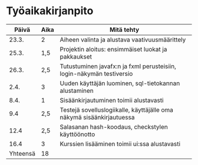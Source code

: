 # Työaikakirjanpito

Päivä | Aika | Mitä tehty
------|------|-----------
23.3.| 2 | Aiheen valinta ja alustava vaativuusmäärittely
25.3.|1,5| Projektin aloitus: ensimmäiset luokat ja pakkaukset
26.3.|2,5| Tutustuminen javafx:n ja fxml perusteisiin, login-näkymän testiversio
2.4.|3| Uuden käyttäjän luominen, sql-tietokannan alustaminen
8.4.|1| Sisäänkirjautuminen toimii alustavasti
9.4|2,5| Testejä sovelluslogiikalle, käyttäjälle oma näkymä sisäänkirjautuessa
12.4|2,5| Salasanan hash-koodaus, checkstylen käyttöönotto
16.4|3| Kurssien lisääminen toimii ui:ssa alustavasti
Yhteensä|18|   
